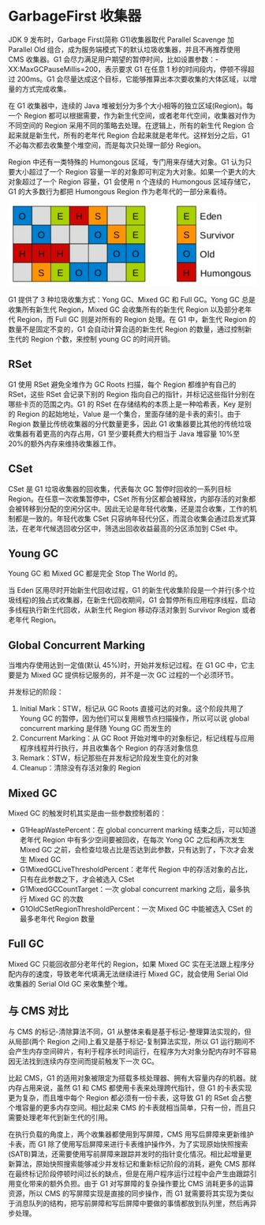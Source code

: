 # GarbageFirst 收集器

JDK 9 发布时，Garbage First(简称 G1)收集器取代 Parallel Scavenge 加 Parallel Old 组合，成为服务端模式下的默认垃圾收集器，并且不再推荐使用 CMS 收集器。G1 会尽力满足用户期望的暂停时间，比如设置参数：-XX:MaxGCPauseMillis=200，表示要求 G1 在任意 1 秒的时间段内，停顿不得超过 200ms。G1 会尽量达成这个目标，它能够推算出本次要收集的大体区域，以增量的方式完成收集。

在 G1 收集器中，连续的 Java 堆被划分为多个大小相等的独立区域(Region)。每一个 Region 都可以根据需要，作为新生代空间，或者老年代空间，收集器对作为不同空间的 Region 采用不同的策略去处理。在逻辑上，所有的新生代 Region 合起来就是新生代，所有的老年代 Region 合起来就是老年代。这样划分之后，G1 不必每次都去收集整个堆空间，而是每次只处理一部分 Region。

Region 中还有一类特殊的 Humongous 区域，专门用来存储大对象。G1 认为只要大小超过了一个 Region 容量一半的对象即可判定为大对象。如果一个更大的大对象超过了一个 Region 容量，G1 会使用 n 个连续的 Humongous 区域存储它，G1 的大多数行为都把 Humongous Region 作为老年代的一部分来看待。

![](../../img/g1_region.png)

G1 提供了 3 种垃圾收集方式：Yong GC、Mixed GC 和 Full GC。Yong GC 总是收集所有新生代 Region，Mixed GC 会收集所有的新生代 Region 以及部分老年代 Region，而 Full GC 则是对所有的 Region 处理。在 G1 中，新生代 Region 的数量不是固定不变的，G1 会自动计算合适的新生代 Region 的数量，通过控制新生代的 Region 个数，来控制 young GC 的时间开销。

## RSet

G1 使用 RSet 避免全堆作为 GC Roots 扫描，每个 Region 都维护有自己的 RSet，这些 RSet 会记录下别的 Region 指向自己的指针，并标记这些指针分别在哪些卡页的范围之内。G1 的 RSet 在存储结构的本质上是一种哈希表，Key 是别的 Region 的起始地址，Value 是一个集合，里面存储的是卡表的索引。由于 Region 数量比传统收集器的分代数量更多，因此 G1 收集器要比其他的传统垃圾收集器有着更高的内存占用，G1 至少要耗费大约相当于 Java 堆容量 10%至 20%的额外内存来维持收集器工作。

## CSet

CSet 是 G1 垃圾收集器的回收集，代表每次 GC 暂停时回收的一系列目标 Region。在任意一次收集暂停中，CSet 所有分区都会被释放，内部存活的对象都会被转移到分配的空闲分区中。因此无论是年轻代收集，还是混合收集，工作的机制都是一致的。年轻代收集 CSet 只容纳年轻代分区，而混合收集会通过启发式算法，在老年代候选回收分区中，筛选出回收收益最高的分区添加到 CSet 中。

## Young GC

Young GC 和 Mixed GC 都是完全 Stop The World 的。

当 Eden 区用尽时开始新生代回收过程，G1 的新生代收集阶段是一个并行(多个垃圾线程)的独占式收集器，在新生代回收期间，G1 会暂停所有应用程序线程，启动多线程执行新生代回收，从新生代 Region 移动存活对象到 Survivor Region 或者老年代 Region。

## Global Concurrent Marking

当堆内存使用达到一定值(默认 45%)时，开始并发标记过程。在 G1 GC 中，它主要是为 Mixed GC 提供标记服务的，并不是一次 GC 过程的一个必须环节。

并发标记的阶段：

1. Initial Mark：STW，标记从 GC Roots 直接可达的对象。这个阶段共用了 Young GC 的暂停，因为他们可以复用根节点扫描操作，所以可以说 global concurrent marking 是伴随 Young GC 而发生的
2. Concurrent Marking：从 GC Root 开始对堆中的对象标记，标记线程与应用程序线程并行执行，并且收集各个 Region 的存活对象信息
3. Remark：STW，标记那些在并发标记阶段发生变化的对象
4. Cleanup：清除没有存活对象的 Region

## Mixed GC

Mixed GC 的触发时机其实是由一些参数控制着的：

- G1HeapWastePercent：在 global concurrent marking 结束之后，可以知道老年代 Region 中有多少空间要被回收，在每次 Yong GC 之后和再次发生 Mixed GC 之前，会检查垃圾占比是否达到此参数，只有达到了，下次才会发生 Mixed GC
- G1MixedGCLiveThresholdPercent：老年代 Region 中的存活对象的占比，只有在此参数之下，才会被选入 CSet
- G1MixedGCCountTarget：一次 global concurrent marking 之后，最多执行 Mixed GC 的次数
- G1OldCSetRegionThresholdPercent：一次 Mixed GC 中能被选入 CSet 的最多老年代 Region 数量

## Full GC

Mixed GC 只能回收部分老年代的 Region，如果 Mixed GC 实在无法跟上程序分配内存的速度，导致老年代填满无法继续进行 Mixed GC，就会使用 Serial Old 收集器的 Serial Old GC 来收集整个堆。

## 与 CMS 对比

与 CMS 的标记-清除算法不同，G1 从整体来看是基于标记-整理算法实现的，但从局部(两个 Region 之间)上看又是基于标记-复制算法实现，所以 G1 运行期间不会产生内存空间碎片，有利于程序长时间运行，在程序为大对象分配内存时不容易因无法找到连续内存空间而提前触发下一次 GC。

比起 CMS，G1 的适用对象被限定为搭载多核处理器、拥有大容量内存的机器。就内存占用来说，虽然 G1 和 CMS 都使用卡表来处理跨代指针，但 G1 的卡表实现更为复杂，而且堆中每个 Region 都必须有一份卡表，这导致 G1 的 RSet 会占整个堆容量的更多内存空间。相比起来 CMS 的卡表就相当简单，只有一份，而且只需要处理老年代到新生代的引用。

在执行负载的角度上，两个收集器都使用到写屏障，CMS 用写后屏障来更新维护卡表，而 G1 除了使用写后屏障来进行卡表维护操作外，为了实现原始快照搜索(SATB)算法，还需要使用写前屏障来跟踪并发时的指针变化情况。相比起增量更新算法，原始快照搜索能够减少并发标记和重新标记阶段的消耗，避免 CMS 那样在最终标记阶段停顿时间过长的缺点，但是在用户程序运行过程中会产生由跟踪引用变化带来的额外负担。由于 G1 对写屏障的复杂操作要比 CMS 消耗更多的运算资源，所以 CMS 的写屏障实现是直接的同步操作，而 G1 就需要将其实现为类似于消息队列的结构，把写前屏障和写后屏障中要做的事情都放到队列里，然后再异步处理。
